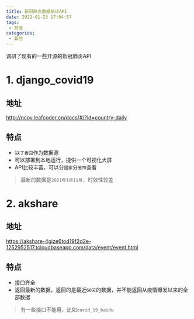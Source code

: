 ```yaml
---
title: 新冠肺炎数据统计API
date: 2022-01-23 17:04:57
tags:
 - 其他
categories:
 - 其他
---
```


调研了现有的一些开源的新冠肺炎API

# 1. django_covid19

## 地址

http://ncov.leafcoder.cn/docs/#/?id=country-daily

## 特点

- 以`丁香园`作为数据源
- 可以部署到本地运行，提供一个可视化大屏
- API比较丰富，可以分`国家`分`省市`查看

> 最新的数据是`2021年1月11号`，时效性较差

# 2. akshare

## 地址

https://akshare-4gize6tod19f2d2e-1252952517.tcloudbaseapp.com/data/event/event.html

## 特点

- 接口齐全
- 返回最新的数据，返回的是最近`60天`的数据，并不能返回从疫情爆发以来的全部数据

> 有一些接口不能用，比如`covid_19_baidu`



